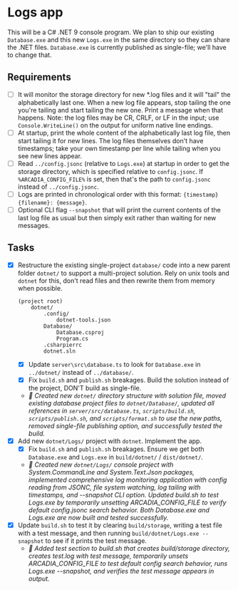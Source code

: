 # Logs app
This will be a C# .NET 9 console program. We plan to ship our existing `Database.exe` and this new `Logs.exe` in the same directory so they can share the .NET files. `Database.exe` is currently published as single-file; we'll have to change that.

## Requirements
- [ ] It will monitor the storage directory for new *.log files and it will "tail" the alphabetically last one. When a new log file appears, stop tailing the one you're tailing and start tailing the new one. Print a message when that happens. Note: the log files may be CR, CRLF, or LF in the input; use `Console.WriteLine()` on the output for uniform native line endings.
- [ ] At startup, print the whole content of the alphabetically last log file, then start tailing it for new lines. The log files themselves don't have timestamps; take your own timestamp per line while tailing when you see new lines appear.
- [ ] Read `../config.jsonc` (relative to `Logs.exe`) at startup in order to get the storage directory, which is specified relative to `config.jsonc`. If `%ARCADIA_CONFIG_FILE%` is set, then that's the path to `config.jsonc` instead of `../config.jsonc`.
- [ ] Logs are printed in chronological order with this format: `{timestamp} {filename}: {message}`.
- [ ] Optional CLI flag `--snapshot` that will print the current contents of the last log file as usual but then simply exit rather than waiting for new messages.

## Tasks
- [x] Restructure the existing single-project `database/` code into a new parent folder `dotnet/` to support a multi-project solution. Rely on unix tools and `dotnet` for this, don't read files and then rewrite them from memory when possible.
    ``` 
    (project root)
        dotnet/
            .config/
                dotnet-tools.json
            Database/
                Database.csproj
                Program.cs
            .csharpierrc
            dotnet.sln
    ```
    - [x] Update `server\src\database.ts` to look for `Database.exe` in `../dotnet/` instead of `../database/`.
    - [x] Fix `build.sh` and `publish.sh` breakages. Build the solution instead of the project, DON'T build as single-file.
    - *🤖 Created new `dotnet/` directory structure with solution file, moved existing database project files to `dotnet/Database/`, updated all references in `server/src/database.ts`, `scripts/build.sh`, `scripts/publish.sh`, and `scripts/format.sh` to use the new paths, removed single-file publishing option, and successfully tested the build.*
- [x] Add new `dotnet/Logs/` project with `dotnet`. Implement the app.
    - [x] Fix `build.sh` and `publish.sh` breakages. Ensure we get both `Database.exe` and `Logs.exe` in `build/dotnet/` / `dist/dotnet/`.
    - *🤖 Created new `dotnet/Logs/` console project with System.CommandLine and System.Text.Json packages, implemented comprehensive log monitoring application with config reading from JSONC, file system watching, log tailing with timestamps, and --snapshot CLI option. Updated build.sh to test Logs.exe by temporarily unsetting ARCADIA_CONFIG_FILE to verify default config.jsonc search behavior. Both Database.exe and Logs.exe are now built and tested successfully.*
- [x] Update `build.sh` to test it by clearing `build/storage`, writing a test file with a test message, and then running `build/dotnet/Logs.exe --snapshot` to see if it prints the test message.
    - *🤖 Added test section to build.sh that creates build/storage directory, creates test.log with test message, temporarily unsets ARCADIA_CONFIG_FILE to test default config search behavior, runs Logs.exe --snapshot, and verifies the test message appears in output.*
